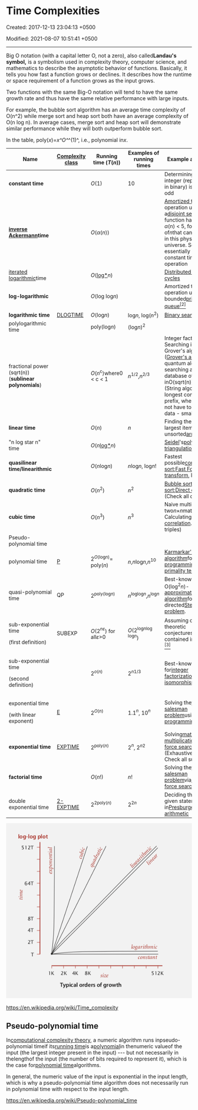 # Time Complexities

Created: 2017-12-13 23:04:13 +0500

Modified: 2021-08-07 10:51:41 +0500

---

Big O notation (with a capital letter O, not a zero), also called**Landau's symbol,** is a symbolism used in complexity theory, computer science, and mathematics to describe the asymptotic behavior of functions. Basically, it tells you how fast a function grows or declines. It describes how the runtime or space requirement of a function grows as the input grows.

Two functions with the same Big-O notation will tend to have the same growth rate and thus have the same relative performance with large inputs.

For example, the bubble sort algorithm has an average time complexity of O(n^2) while merge sort and heap sort both have an average complexity of O(n log n). In average cases, merge sort and heap sort will demonstrate similar performance while they will both outperform bubble sort.

In the table, poly(*x*)=*x^O^*^(1)^, i.e., polynomial in*x*.

<table>
<colgroup>
<col style="width: 20%" />
<col style="width: 13%" />
<col style="width: 16%" />
<col style="width: 14%" />
<col style="width: 34%" />
</colgroup>
<thead>
<tr class="header">
<th><strong>Name</strong></th>
<th><a href="https://en.wikipedia.org/wiki/Complexity_class"><strong>Complexity class</strong></a></th>
<th><strong>Running time (<em>T</em>(<em>n</em>))</strong></th>
<th><strong>Examples of running times</strong></th>
<th><strong>Example algorithms</strong></th>
</tr>
</thead>
<tbody>
<tr class="odd">
<td><strong>constant time</strong></td>
<td></td>
<td><em>O</em>(1)</td>
<td>10</td>
<td>Determining if an integer (represented in binary) is even or odd</td>
</tr>
<tr class="even">
<td><strong><a href="https://en.wikipedia.org/wiki/Inverse_Ackermann_function">inverse Ackermann</a>time</strong></td>
<td></td>
<td><em>O</em>(<em>α</em>(<em>n</em>))</td>
<td></td>
<td><a href="https://en.wikipedia.org/wiki/Amortized_time">Amortized time</a>per operation using a<a href="https://en.wikipedia.org/wiki/Disjoint_set_data_structure">disjoint set</a>. This function has a value <em>α</em>(n) &lt; 5, for any value of<em>n</em>that can be written in this physical universe. So essentially it's a constant time operation</td>
</tr>
<tr class="odd">
<td><a href="https://en.wikipedia.org/wiki/Iterated_logarithm">iterated logarithmic</a>time</td>
<td></td>
<td><em>O</em>(<a href="https://en.wikipedia.org/wiki/Iterated_logarithm">log*</a><em>n</em>)</td>
<td></td>
<td><a href="https://en.wikipedia.org/wiki/Cole-Vishkin_algorithm">Distributed coloring of cycles</a></td>
</tr>
<tr class="even">
<td><strong>log-logarithmic</strong></td>
<td></td>
<td><em>O</em>(log log<em>n</em>)</td>
<td></td>
<td>Amortized time per operation using a bounded<a href="https://en.wikipedia.org/wiki/Priority_queue">priority queue</a><a href="https://en.wikipedia.org/wiki/Time_complexity#cite_note-2"><sup>[2]</sup></a></td>
</tr>
<tr class="odd">
<td><strong>logarithmic time</strong></td>
<td><a href="https://en.wikipedia.org/wiki/DLOGTIME">DLOGTIME</a></td>
<td><em>O</em>(log<em>n</em>)</td>
<td>log<em>n</em>, log(<em>n</em><sup>2</sup>)</td>
<td><a href="https://en.wikipedia.org/wiki/Binary_search">Binary search</a></td>
</tr>
<tr class="even">
<td>polylogarithmic time</td>
<td></td>
<td>poly(log<em>n</em>)</td>
<td>(log<em>n</em>)<sup>2</sup></td>
<td></td>
</tr>
<tr class="odd">
<td>fractional power (sqrt(n)) (<strong>sublinear polynomials</strong>)</td>
<td></td>
<td><em>O</em>(<em>n</em><sup>c</sup>)where0 &lt; c &lt; 1</td>
<td><em>n</em><sup>1/2</sup>,<em>n</em><sup>2/3</sup></td>
<td>Integer factorization, Searching in a<a href="https://en.wikipedia.org/wiki/Kd-tree">kd-tree</a>, Grover's algorithm (<a href="https://en.wikipedia.org/wiki/Grover%27s_algorithm">Grover's algorithm</a>is a quantum algorithm for searching an unsorted database of n entries inO(sqrt(n))time.) (String algorithm like longest common prefix, where you do not have to see every data - small oh)</td>
</tr>
<tr class="even">
<td><strong>linear time</strong></td>
<td></td>
<td><em>O</em>(<em>n</em>)</td>
<td><em>n</em></td>
<td>Finding the smallest or largest item in an unsorted<a href="https://en.wikipedia.org/wiki/Array_data_structure">array</a></td>
</tr>
<tr class="odd">
<td>"n log star n" time</td>
<td></td>
<td><em>O</em>(<em>n</em><a href="https://en.wikipedia.org/wiki/Iterated_logarithm">log*</a><em>n</em>)</td>
<td></td>
<td><a href="https://en.wikipedia.org/wiki/Raimund_Seidel">Seidel</a>'s<a href="https://en.wikipedia.org/wiki/Polygon_triangulation">polygon triangulation</a>algorithm.</td>
</tr>
<tr class="even">
<td><strong>quasilinear time/linearithmic</strong></td>
<td></td>
<td><em>O</em>(<em>n</em>log<em>n</em>)</td>
<td><em>n</em>log<em>n</em>, log<em>n</em>!</td>
<td>Fastest possible<a href="https://en.wikipedia.org/wiki/Comparison_sort">comparison sort</a>;<a href="https://en.wikipedia.org/wiki/Fast_Fourier_transform">Fast Fourier transform</a>, Merge Sort</td>
</tr>
<tr class="odd">
<td><strong>quadratic time</strong></td>
<td></td>
<td><em>O</em>(<em>n</em><sup>2</sup>)</td>
<td><em>n</em><sup>2</sup></td>
<td><a href="https://en.wikipedia.org/wiki/Bubble_sort">Bubble sort</a>;<a href="https://en.wikipedia.org/wiki/Insertion_sort">Insertion sort</a>;<a href="https://en.wikipedia.org/wiki/Convolution_theorem">Direct convolution</a> (Check all doubles)</td>
</tr>
<tr class="even">
<td><strong>cubic time</strong></td>
<td></td>
<td><em>O</em>(<em>n</em><sup>3</sup>)</td>
<td><em>n</em><sup>3</sup></td>
<td>Naive multiplication of two<em>n</em>×<em>n</em>matrices. Calculating<a href="https://en.wikipedia.org/wiki/Partial_correlation">partial correlation</a>. (Check all triples)</td>
</tr>
<tr class="odd">
<td>Pseudo-polynomial time</td>
<td></td>
<td></td>
<td></td>
<td></td>
</tr>
<tr class="even">
<td>polynomial time</td>
<td><a href="https://en.wikipedia.org/wiki/P_(complexity)">P</a></td>
<td>2<sup><em>O</em>(log<em>n</em>)</sup>= poly(<em>n</em>)</td>
<td><em>n</em>,<em>n</em>log<em>n</em>,<em>n</em><sup>10</sup></td>
<td><a href="https://en.wikipedia.org/wiki/Karmarkar%27s_algorithm">Karmarkar's algorithm</a>for<a href="https://en.wikipedia.org/wiki/Linear_programming">linear programming</a>;<a href="https://en.wikipedia.org/wiki/AKS_primality_test">AKS primality test</a></td>
</tr>
<tr class="odd">
<td>quasi-polynomial time</td>
<td>QP</td>
<td>2<sup>poly(log<em>n</em>)</sup></td>
<td><em>n</em><sup>loglog<em>n</em></sup>,<em>n</em><sup>log<em>n</em></sup></td>
<td>Best-known O(log<sup>2</sup><em>n</em>)-<a href="https://en.wikipedia.org/wiki/Approximation_algorithm">approximation algorithm</a>for the directed<a href="https://en.wikipedia.org/wiki/Steiner_tree_problem">Steiner tree problem</a>.</td>
</tr>
<tr class="even">
<td><p>sub-exponential time</p>
<p>(first definition)</p></td>
<td>SUBEXP</td>
<td><em>O</em>(2<em><sup>nε</sup></em>) for all<em>ε</em>&gt;0</td>
<td><em>O</em>(2<sup>log<em>n</em>log log<em>n</em></sup>)</td>
<td>Assuming complexity theoretic conjectures,<a href="https://en.wikipedia.org/wiki/Bounded-error_probabilistic_polynomial">BPP</a>is contained in SUBEXP.<a href="https://en.wikipedia.org/wiki/Time_complexity#cite_note-bpp-3"><sup>[3]</sup></a></td>
</tr>
<tr class="odd">
<td><p>sub-exponential time</p>
<p>(second definition)</p></td>
<td></td>
<td>2<sup><em>o</em>(<em>n</em>)</sup></td>
<td>2<sup><em>n</em>1/3</sup></td>
<td>Best-known algorithm for<a href="https://en.wikipedia.org/wiki/Integer_factorization">integer factorization</a>and<a href="https://en.wikipedia.org/wiki/Graph_isomorphism_problem">graph isomorphism</a></td>
</tr>
<tr class="even">
<td><p>exponential time</p>
<p>(with linear exponent)</p></td>
<td><a href="https://en.wikipedia.org/wiki/E_(complexity)">E</a></td>
<td>2<sup><em>O</em>(<em>n</em>)</sup></td>
<td>1.1<em><sup>n</sup></em>, 10<em><sup>n</sup></em></td>
<td>Solving the<a href="https://en.wikipedia.org/wiki/Traveling_salesman_problem">traveling salesman problem</a>using<a href="https://en.wikipedia.org/wiki/Dynamic_programming">dynamic programming</a></td>
</tr>
<tr class="odd">
<td><strong>exponential time</strong></td>
<td><a href="https://en.wikipedia.org/wiki/EXPTIME">EXPTIME</a></td>
<td>2<sup>poly(<em>n</em>)</sup></td>
<td>2<em><sup>n</sup></em>, 2<sup><em>n</em>2</sup></td>
<td>Solving<a href="https://en.wikipedia.org/wiki/Matrix_chain_multiplication">matrix chain multiplication</a>via<a href="https://en.wikipedia.org/wiki/Brute-force_search">brute-force search</a> (Exhaustive Search / Check all subsets)</td>
</tr>
<tr class="even">
<td><strong>factorial time</strong></td>
<td></td>
<td><em>O</em>(<em>n</em>!)</td>
<td><em>n</em>!</td>
<td>Solving the<a href="https://en.wikipedia.org/wiki/Travelling_salesman_problem">traveling salesman problem</a>via<a href="https://en.wikipedia.org/wiki/Brute-force_search">brute-force search</a></td>
</tr>
<tr class="odd">
<td>double exponential time</td>
<td><a href="https://en.wikipedia.org/wiki/2-EXPTIME">2-EXPTIME</a></td>
<td>2<sup>2poly(<em>n</em>)</sup></td>
<td>2<sup>2<em>n</em></sup></td>
<td>Deciding the truth of a given statement in<a href="https://en.wikipedia.org/wiki/Presburger_arithmetic">Presburger arithmetic</a></td>
</tr>
</tbody>
</table>

![image](media/Time-Complexities-image1.png)

<https://en.wikipedia.org/wiki/Time_complexity>

## Pseudo-polynomial time

In[computational complexity theory](https://en.wikipedia.org/wiki/Computational_complexity_theory), a numeric algorithm runs inpseudo-polynomial timeif its[running time](https://en.wikipedia.org/wiki/Computation_time)is a[polynomial](https://en.wikipedia.org/wiki/Polynomial)in thenumeric valueof the input (the largest integer present in the input) --- but not necessarily in thelengthof the input (the number of bits required to represent it), which is the case for[polynomial time](https://en.wikipedia.org/wiki/Polynomial_time)algorithms.

In general, the numeric value of the input is exponential in the input length, which is why a pseudo-polynomial time algorithm does not necessarily run in polynomial time with respect to the input length.

<https://en.wikipedia.org/wiki/Pseudo-polynomial_time>

